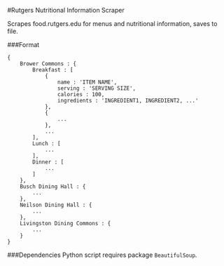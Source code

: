 #Rutgers Nutritional Information Scraper

Scrapes food.rutgers.edu for menus and nutritional information, saves to file.

###Format

```
{
	Brower Commons : {
		Breakfast : [
			{
				name : 'ITEM NAME',
				serving : 'SERVING SIZE',
				calories : 100,
				ingredients : 'INGREDIENT1, INGREDIENT2, ...'
			},
			{
				...
			},
			...
		],
		Lunch : [
			...
		],
		Dinner : [
			...
		]
	},
	Busch Dining Hall : {
		...
	},
	Neilson Dining Hall : {
		...
	},
	Livingston Dining Commons : {
		...
	}
}
```

###Dependencies
Python script requires package `BeautifulSoup`.